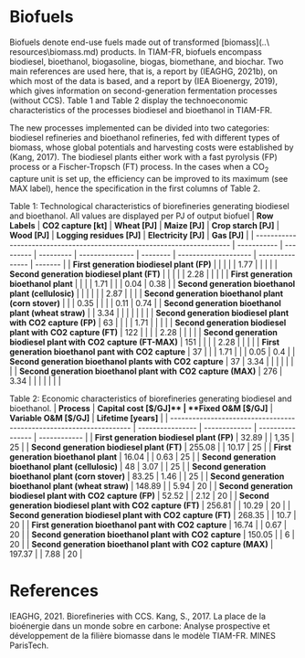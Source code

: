 # Biofuels

Biofuels denote end-use fuels made out of transformed [biomass](..\ resources\biomass.md) products. In TIAM-FR, biofuels encompass biodiesel, bioethanol, biogasoline, biogas, biomethane, and biochar. Two main references are used here, that is, a report by (IEAGHG, 2021b), on which most of the data is based, and a report by (IEA Bioenergy, 2019), which gives information on second-generation fermentation processes (without CCS). Table 1 and Table 2 display the technoeconomic characteristics of the processes biodiesel and bioethanol in TIAM-FR.

The new processes implemented can be divided into two categories: biodiesel refineries and bioethanol refineries, fed with different types of biomass, whose global potentials and harvesting costs were established by (Kang, 2017). The biodiesel plants either work with a fast pyrolysis (FP) process or a Fischer-Tropsch (FT) process. In the cases when a CO<sub>2</sub> capture unit is set up, the efficiency can be improved to its maximum (see MAX label), hence the specification in the first columns of Table 2.

Table 1: Technological characteristics of biorefineries generating biodiesel and bioethanol. All values are displayed per PJ of output biofuel
| **Row Labels**                                                          | **CO2 capture [kt]** | **Wheat [PJ]** | **Maize [PJ]** | **Crop starch [PJ]** | **Wood [PJ]** | **Logging residues [PJ]** | **Electricity [PJ]** | **Gas [PJ]** |
| ----------------------------------------------------------------------- | ----------- | --------- | --------- | --------------- | -------- | -------------------- | --------------- | ------- |
| **First generation biodiesel plant (FP)**                               |             |           |           |                 | 1.77     |                      |                 |         |
| **Second generation biodiesel plant (FT)**                              |             |           |           |                 | 2.28     |                      |                 |         |
| **First generation bioethanol plant**                                   |             |           |           | 1.71            |          |                      | 0.04            | 0.38    |
| **Second generation bioethanol plant (cellulosic)**                     |             |           |           |                 |          | 2.87                 |                 |         |
| **Second generation bioethanol plant (corn stover)**                    |             |           | 0.35      |                 |          |                      | 0.11            | 0.74    |
| **Second generation bioethanol plant (wheat straw)**                    |             | 3.34      |           |                 |          |                      |                 |         |
| **Second generation biodiesel plant with** **CO2** **capture (FP)**     | 63          |           |           |                 | 1.71     |                      |                 |         |
| **Second generation biodiesel plant with** **CO2** **capture (FT)**     | 122         |           |           |                 | 2.28     |                      |                 |         |
| **Second generation biodiesel plant with** **CO2** **capture (FT-MAX)** | 151         |           |           |                 | 2.28     |                      |                 |         |
| **First generation bioethanol pant with** **CO2** **capture**           | 37          |           |           | 1.71            |          |                      | 0.05            | 0.4     |
| **Second generation bioethanol plants with** **CO2** **capture**        | 37          | 3.34      |           |                 |          |                      |                 |         |
| **Second generation bioethanol plant with** **CO2** **capture (MAX)**   | 276         | 3.34      |           |                 |          |                      |                 |         |

Table 2: Economic characteristics of biorefineries generating biodiesel and bioethanol.
| **Process**                                                         | **Capital cost [$/GJ]** | **Fixed O&M [$/GJ]** | **Variable O&M [$/GJ]** | **Lifetime [years]** |
| ------------------------------------------------------------------- | ---------------- | ------------- | ---------------- | ------------ |
| **First generation biodiesel plant (FP)**                           | 32.89            |               | 1,35             | 25           |
| **Second generation biodiesel plant (FT)**                          | 255.08           |               | 10.17            | 25           |
| **First generation bioethanol plant**                               | 16.04            |               | 0.63             | 25           |
| **Second generation bioethanol plant (cellulosic)**                 | 48               | 3.07          |                  | 25           |
| **Second generation bioethanol plant (corn stover)**                | 83.25            | 1.46          |                  | 25           |
| **Second generation bioethanol plant (wheat straw)**                | 148.89           |               | 5.94             | 20           |
| **Second generation biodiesel plant with** **CO2** **capture (FP)** | 52.52            |               | 2.12             | 20           |
| **Second generation biodiesel plant with** **CO2** **capture (FT)** | 256.81           |               | 10.29            | 20           |
| **Second generation biodiesel plant with** **CO2** **capture (FT)** | 268.35           |               | 10.7             | 20           |
| **First generation bioethanol pant with** **CO2** **capture**       | 16.74            |               | 0.67             | 20           |
| **Second generation bioethanol plant with** **CO2** **capture**     | 150.05           |               | 6                | 20           |
| **Second generation bioethanol plant with** **CO2** **capture (MAX)**    | 197.37           |               | 7.88             | 20           |

# References

IEAGHG, 2021. Biorefineries with CCS.
Kang, S., 2017. La place de la bioénergie dans un monde sobre en carbone: Analyse prospective et développement de la filière biomasse dans le modèle TIAM-FR. MINES ParisTech.
